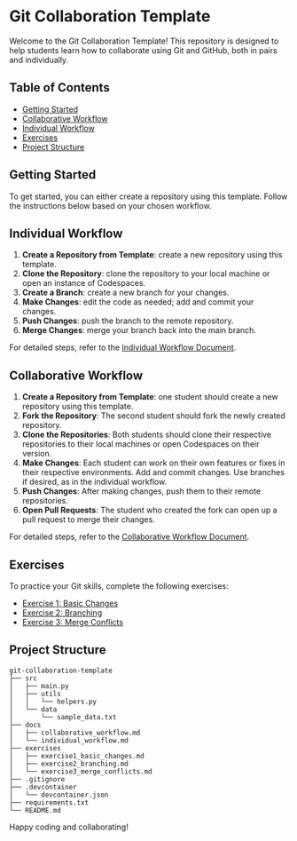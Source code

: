 # Git Collaboration Template

Welcome to the Git Collaboration Template! This repository is designed to help students learn how to collaborate using Git and GitHub, both in pairs and individually. 

## Table of Contents
- [Getting Started](#getting-started)
- [Collaborative Workflow](#collaborative-workflow)
- [Individual Workflow](#individual-workflow)
- [Exercises](#exercises)
- [Project Structure](#project-structure)

## Getting Started
To get started, you can either create a repository using this template. Follow the instructions below based on your chosen workflow.

## Individual Workflow
1. **Create a Repository from Template**: create a new repository using this template.
2. **Clone the Repository**: clone the repository to your local machine or open an instance of Codespaces.
3. **Create a Branch**: create a new branch for your changes.
4. **Make Changes**: edit the code as needed; add and commit your changes.
6. **Push Changes**: push the branch to the remote repository.
7. **Merge Changes**: merge your branch back into the main branch.

For detailed steps, refer to the [Individual Workflow Document](docs/individual_workflow.md).

## Collaborative Workflow
1. **Create a Repository from Template**: one student should create a new repository using this template.
2. **Fork the Repository**: The second student should fork the newly created repository.
3. **Clone the Repositories**: Both students should clone their respective repositories to their local machines or open Codespaces on their version.
4. **Make Changes**: Each student can work on their own features or fixes in their respective environments. Add and commit changes. Use branches if desired, as in the individual workflow.
5. **Push Changes**: After making changes, push them to their remote repositories.
6. **Open Pull Requests**: The student who created the fork can open up a pull request to merge their changes.

For detailed steps, refer to the [Collaborative Workflow Document](docs/collaborative_workflow.md).


## Exercises
To practice your Git skills, complete the following exercises:
- [Exercise 1: Basic Changes](exercises/exercise1_basic_changes.md)
- [Exercise 2: Branching](exercises/exercise2_branching.md)
- [Exercise 3: Merge Conflicts](exercises/exercise3_merge_conflicts.md)

## Project Structure
```
git-collaboration-template
├── src
│   ├── main.py
│   ├── utils
│   │   └── helpers.py
│   └── data
│       └── sample_data.txt
├── docs
│   ├── collaborative_workflow.md
│   └── individual_workflow.md
├── exercises
│   ├── exercise1_basic_changes.md
│   ├── exercise2_branching.md
│   └── exercise3_merge_conflicts.md
├── .gitignore
├── .devcontainer
│   └── devcontainer.json
├── requirements.txt
└── README.md
```

Happy coding and collaborating!